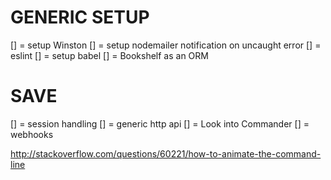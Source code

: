 
GENERIC SETUP 
=============

[] = setup Winston
[] = setup nodemailer notification on uncaught error
[] = eslint
[] = setup babel
[] = Bookshelf as an ORM



SAVE
====
[] = session handling
[] = generic http api
[] = Look into Commander
[] = webhooks

http://stackoverflow.com/questions/60221/how-to-animate-the-command-line
